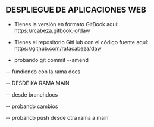 ## DESPLIEGUE DE APLICACIONES WEB


- Tienes la versión en formato GitBook aquí: https://rcabeza.gitbook.io/daw

- Tienes el repositorio GitHub con el código fuente aquí: https://github.com/rafacabeza/daw

- probando git commit --amend


-- fundiendo con la rama docs


-- DESDE KA RAMA MAIN

-- desde branchdocs

-- probando cambios 

-- probando push desde otra rama a main